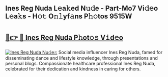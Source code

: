## Ines Reg Nuda L𝚎a𝚔ed N𝚞𝚍e - Part-Mo7 Vi𝚍𝚎o L𝚎a𝚔s - H𝚘𝚝 O𝚗𝚕yf𝚊ns P𝚑𝚘tos 9515W

# <h2><a href="http://kf1dfu.oniu.top/?m=Ines+Reg+Nuda">🔗👉 🔴 Ines Reg Nuda P𝚑ot𝚘𝚜 V𝚒d𝚎o</a></h2>

[![Ines Reg Nuda Nu𝚍e𝚜](https://i.imgur.com/0qMVB7G.gif)](http://kf1dfu.oniu.top/?m=Ines+Reg+Nuda)
Social media influencer Ines Reg Nuda, famed for disseminating dance and lifestyle knowledge, through presentations and personal blogs. Compassionate healthcare professional Ines Reg Nuda, celebrated for their dedication and kindness in caring for others.  
